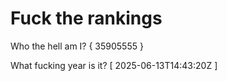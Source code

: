 # Fuck the rankings

Who the hell am I?
{ 35905555 }

What fucking year is it?
[ 2025-06-13T14:43:20Z ]
